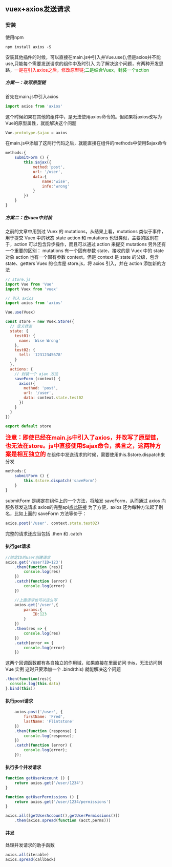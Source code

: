 ## vuex+axios发送请求
### 安装
使用npm
```
npm install axios -S
```
安装其他插件的时候，可以直接在main.js中引入并Vue.use(),但是axios并不能use,只能每个需要发送请求的组件中及时引入
为了解决这个问题，有两种开发思路，<span style="color:red;">一是在引入axios之后，修改原型链</span>;<span style="color:#080;">二是结合Vuex，封装一个action</span>
##### 方案一：改写原型链
首先在main.js中引入axios
```js
import axios from 'axios'
```
这个时候如果在其他的组件中，是无法使用axios命令的。但如果将axios改写为Vue的原型属性，就能解决这个问题
```js
Vue.prototype.$ajax = axios
```
在main.js中添加了这两行代码之后，就能直接在组件的methods中使用$ajax命令
```js
methods:{
    submitForm () {
        this.$ajax({
            method:'post',
            url: '/user',
            data:{
                name:'wise',
                info:'wrong'
            }
        })
    }
}
```
##### 方案二：在vuex中封装
之前的文章中用到过 Vuex 的 mutations，从结果上看，mutations 类似于事件，用于提交 Vuex 中的状态 state
action 和 mutations 也很类似，主要的区别在于，action 可以包含异步操作，而且可以通过 action 来提交 mutations
另外还有一个重要的区别：
mutations 有一个固有参数 state，接收的是 Vuex 中的 state 对象
action 也有一个固有参数 context，但是 context 是 state 的父级，包含  state、getters
Vuex 的仓库是 store.js，将 axios 引入，并在 action 添加新的方法
```js
// store.js
import Vue from 'Vue'
import Vuex from 'vuex'

// 引入 axios
import axios from 'axios'

Vue.use(Vuex)

const store = new Vuex.Store({
  // 定义状态
  state: {
    test01: {
      name: 'Wise Wrong'
    },
    test02: {
      tell: '12312345678'
    }
  },
  actions: {
    // 封装一个 ajax 方法
    saveForm (context) {
      axios({
        method: 'post',
        url: '/user',
        data: context.state.test02
      })
    }
  }
})

export default store
```
<span style="color:red;font-weight:bold;font-size:18px">注意：即使已经在main.js中引入了axios，并改写了原型链，也无法在store。js中直接使用$ajax命令，换言之，这两种方案是相互独立的</span>
在组件中发送请求的时候，需要使用this.\$store.dispatch来分发
```js
methods:{
    submitForm () {
        this.$store.dispatch('saveForm')
    }
}
```
submitForm 是绑定在组件上的一个方法，将触发 saveForm，从而通过 axios 向服务器发送请求
axios的完整api[点此链接](https://www.kancloud.cn/yunye/axios/234845)
为了方便，axios 还为每种方法起了别名，比如上面的 saveForm 方法等价于：
```js
axios.post('/user', context.state.test02)
```
完整的请求还应当包括 .then 和 .catch
#### 执行get请求
```js
//给定ID的user创建请求
axios.get('/user?ID=123')
    .then(function (res){
        console.log(res)
    })
    .catch(function (error) {
        console.log(error)
    })

    //上面请求也可以这么写
    axios.get('/user',{
        params:{
            ID:123
        }
    })
    .then(res => {
        console.log(res)
    })
    .catch(error => {
        console.log(error)
    })
```
这两个回调函数都有各自独立的作用域，如果直接在里面访问 this，无法访问到 Vue 实例
这时只要添加一个 .bind(this) 就能解决这个问题
```js
.then(function(res){
  console.log(this.data)
}.bind(this))
```
#### 执行post请求
```js
    axios.post('/user', {
        firstName: 'Fred',
        lastName: 'Flintstone'
    })
    .then(function (response) {
        console.log(response);
    })
    .catch(function (error) {
        console.log(error);
    });
```
#### 执行多个并发请求
```js
function getUserAccount () {
    return axios.get('/user/1234')
}

function getUserPermissions () {
    return axios.get('/user/1234/permissions')
}

axios.all([getUserAccount(),getUserPermissions()])
    .then(axios.spread(function (acct,perms)))
```

#### 并发
处理并发请求的助手函数
```js
axios.all(iterable)
axios.spread(callback)
```
